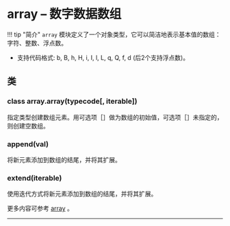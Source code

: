 # **array** – 数字数据数组

!!! tip "简介"
    ``array``  模块定义了一个对象类型，它可以简洁地表示基本值的数组：字符、整数、浮点数。

- 支持代码格式: b, B, h, H, i, I, l, L, q, Q, f, d (后2个支持浮点数)。

## 类

### **class array.array**(typecode[, iterable])  
  指定类型创建数组元素。用可选项［］做为数组的初始值，可选项［］未指定的，则创建空数组。

### **append**(val)  
  将新元素添加到数组的结尾，并将其扩展。

### **extend**(iterable)  
  使用迭代方式将新元素添加到数组的结尾，并将其扩展。

更多内容可参考  [array](https://docs.python.org/3/library/array.html) 。

----------
